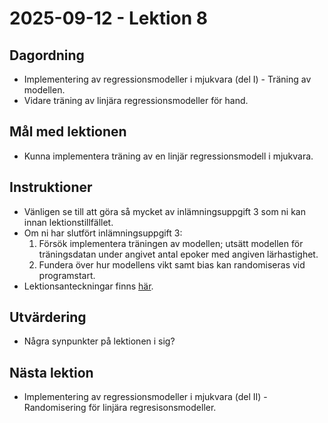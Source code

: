 # 2025-09-12 - Lektion 8

## Dagordning
* Implementering av regressionsmodeller i mjukvara (del I) - Träning av modellen.
* Vidare träning av linjära regressionsmodeller för hand.

## Mål med lektionen
* Kunna implementera träning av en linjär regressionsmodell i mjukvara.

## Instruktioner
* Vänligen se till att göra så mycket av inlämningsuppgift 3 som ni kan innan lektionstillfället.
* Om ni har slutfört inlämningsuppgift 3:
    1. Försök implementera träningen av modellen; utsätt modellen för träningsdatan under
         angivet antal epoker med angiven lärhastighet.
    2. Fundera över hur modellens vikt samt bias kan randomiseras vid programstart.
* Lektionsanteckningar finns [här](./notes/README.md).

## Utvärdering
* Några synpunkter på lektionen i sig?

## Nästa lektion
* Implementering av regressionsmodeller i mjukvara (del II) - Randomisering för linjära regresisonsmodeller.
